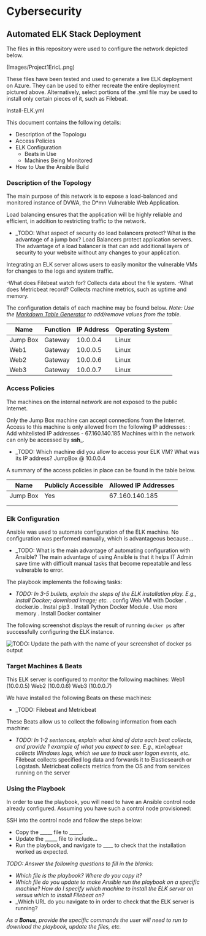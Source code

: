 # Cybersecurity
## Automated ELK Stack Deployment

The files in this repository were used to configure the network depicted below.

(Images/Project1EricL.png)

These files have been tested and used to generate a live ELK deployment on Azure. They can be used to either recreate the entire deployment pictured above. Alternatively, select portions of the .yml file may be used to install only certain pieces of it, such as Filebeat.

  Install-ELK.yml

This document contains the following details:
- Description of the Topologu
- Access Policies
- ELK Configuration
  - Beats in Use
  - Machines Being Monitored
- How to Use the Ansible Build


### Description of the Topology

The main purpose of this network is to expose a load-balanced and monitored instance of DVWA, the D*mn Vulnerable Web Application.

Load balancing ensures that the application will be highly reliable and efficient, in addition to restricting traffic to the network.
- _TODO: What aspect of security do load balancers protect? What is the advantage of a jump box?
	Load Balancers protect application servers. The advantage of a load balancer is that can add additional layers of security to your website without any changes to your application.

Integrating an ELK server allows users to easily monitor the vulnerable VMs for changes to the logs and system traffic.

-What does Filebeat watch for? Collects data about the file system.
-What does Metricbeat record? Collects machine metrics, such as uptime and memory.

The configuration details of each machine may be found below.
_Note: Use the [Markdown Table Generator](http://www.tablesgenerator.com/markdown_tables) to add/remove values from the table_.

| Name     | Function | IP Address | Operating System |
|----------|----------|------------|------------------|
| Jump Box | Gateway  | 10.0.0.4   | Linux            |
| Web1     | Gateway  | 10.0.0.5   | Linux            |
| Web2     | Gateway  | 10.0.0.6   | Linux            |
| Web3     | Gateway  | 10.0.0.7   | Linux            |

### Access Policies

The machines on the internal network are not exposed to the public Internet. 

Only the Jump Box machine can accept connections from the Internet. Access to this machine is only allowed from the following IP addresses:
	: Add whitelisted IP addresses
		- 67.160.140.185
Machines within the network can only be accessed by __ssh___.
- _TODO: Which machine did you allow to access your ELK VM? What was its IP address? JumpBox @ 10.0.0.4

A summary of the access policies in place can be found in the table below.

| Name     | Publicly Accessible | Allowed IP Addresses |
|----------|---------------------|----------------------|
| Jump Box | Yes                 |  67.160.140.185      |
|          |                     |                      |
|          |                     |                      |

### Elk Configuration

Ansible was used to automate configuration of the ELK machine. No configuration was performed manually, which is advantageous because...
- _TODO: What is the main advantage of automating configuration with Ansible? The main advantage of using Ansible is that it helps IT Admin save time with difficult manual tasks that become repeatable and less vulnerable to error.

The playbook implements the following tasks:
- _TODO: In 3-5 bullets, explain the steps of the ELK installation play. E.g., install Docker; download image; etc._
. config Web VM with Docker 
. docker.io
. Instal pip3
. Install Python Docker Module
. Use more memory
. Install Docker container

The following screenshot displays the result of running `docker ps` after successfully configuring the ELK instance.
 

![TODO: Update the path with the name of your screenshot of docker ps output](Images/Elkinstall.png)

### Target Machines & Beats
This ELK server is configured to monitor the following machines:
Web1 (10.0.0.5) Web2 (10.0.0.6) Web3 (10.0.0.7)

We have installed the following Beats on these machines:
- _TODO: Filebeat and Metricbeat

These Beats allow us to collect the following information from each machine:
- _TODO: In 1-2 sentences, explain what kind of data each beat collects, and provide 1 example of what you expect to see. E.g., `Winlogbeat` collects Windows logs, which we use to track user logon events, etc._ Filebeat collects specified log data and forwards it to Elasticsearch or Logstash. Metricbeat collects metrics from the OS and from services running on the server

### Using the Playbook
In order to use the playbook, you will need to have an Ansible control node already configured. Assuming you have such a control node provisioned: 

SSH into the control node and follow the steps below:
- Copy the _____ file to _____.
- Update the _____ file to include...
- Run the playbook, and navigate to ____ to check that the installation worked as expected.

_TODO: Answer the following questions to fill in the blanks:_
- _Which file is the playbook? Where do you copy it?_
- _Which file do you update to make Ansible run the playbook on a specific machine? How do I specify which machine to install the ELK server on versus which to install Filebeat on?_
- _Which URL do you navigate to in order to check that the ELK server is running?

_As a **Bonus**, provide the specific commands the user will need to run to download the playbook, update the files, etc._
